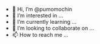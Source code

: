 - 👋 Hi, I’m @pumomochin
- 👀 I’m interested in ...
- 🌱 I’m currently learning ...
- 💞️ I’m looking to collaborate on ...
- 📫 How to reach me ...

<!---
pumomochin/pumomochin is a ✨ special ✨ repository because its `README.md` (this file) appears on your GitHub profile.
You can click the Preview link to take a look at your changes.
--->
